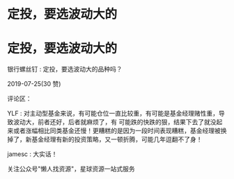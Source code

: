 # 定投，要选波动大的

# 定投，要选波动大的

银行螺丝钉 : 定投，要选波动大的品种吗？

2019-07-25(30 赞)

评论区：

YLF : 对主动型基金来说，有可能仓位一直比较重，有可能是基金经理赌性重，导致波动大，前者还好，后者就麻烦了，有 可能跌的快跌的狠，结果下去了就没起来或者涨幅相比同类基金还慢！更糟糕的是因为一段时间表现糟糕，基金经理被换 掉了，新基金经理有新的投资策略，又一顿折腾，可能几年逗翻不了身！

jamesc : 大实话！

关注公众号"懒人找资源"，星球资源一站式服务